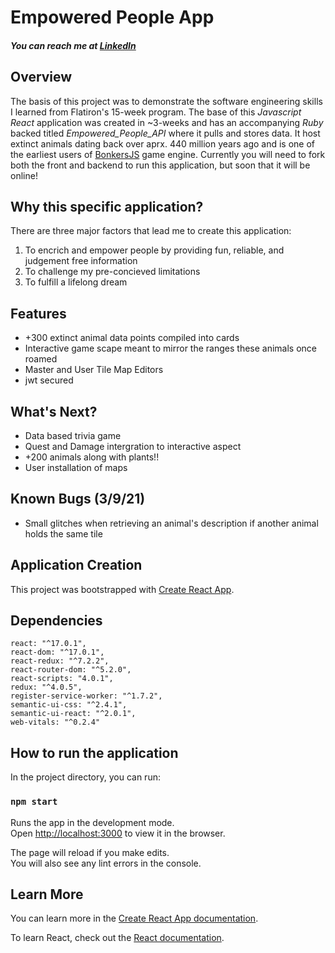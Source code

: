 # Empowered People App

  ##### You can reach me at [LinkedIn](https://www.linkedin.com/in/justin-noble-webb/) 
## Overview
  The basis of this project was to demonstrate the software engineering skills I learned from Flatiron's 15-week program. The base of this *Javascript React* application was created in ~3-weeks and has an accompanying *Ruby* backed titled _Empowered_People_API_ where it pulls and stores data. It host extinct animals dating back over aprx. 440 million years ago and is one of the earliest users of [BonkersJS](https://github.com/thesebonesalone/BonkersReact) game engine. Currently you will need to fork both the front and backend to run this application, but soon that it will be online! 
 
## Why this specific application?
There are three major factors that lead me to create this application:
  1. To encrich and empower people by providing fun, reliable, and judgement free information
  2. To challenge my pre-concieved limitations
  3. To fulfill a lifelong dream
 
## Features
  * +300 extinct animal data points compiled into cards
  * Interactive game scape meant to mirror the ranges these animals once roamed
  * Master and User Tile Map Editors
  * jwt secured

## What's Next? 
  * Data based trivia game
  * Quest and Damage intergration to interactive aspect
  * +200 animals along with plants!!
  * User installation of maps

## Known Bugs (3/9/21)
  * Small glitches when retrieving an animal's description if another animal holds the same tile
  
## Application Creation      
  This project was bootstrapped with [Create React App](https://github.com/facebook/create-react-app).

## Dependencies
    react: "^17.0.1",
    react-dom: "^17.0.1",
    react-redux: "^7.2.2",
    react-router-dom: "^5.2.0",
    react-scripts: "4.0.1",
    redux: "^4.0.5",
    register-service-worker: "^1.7.2",
    semantic-ui-css: "^2.4.1",
    semantic-ui-react: "^2.0.1",
    web-vitals: "^0.2.4"

## How to run the application

  In the project directory, you can run:

### `npm start`

  Runs the app in the development mode.\
  Open [http://localhost:3000](http://localhost:3000) to view it in the browser.

  The page will reload if you make edits.\
  You will also see any lint errors in the console.

## Learn More

  You can learn more in the [Create React App documentation](https://facebook.github.io/create-react-app/docs/getting-started).

  To learn React, check out the [React documentation](https://reactjs.org/).

